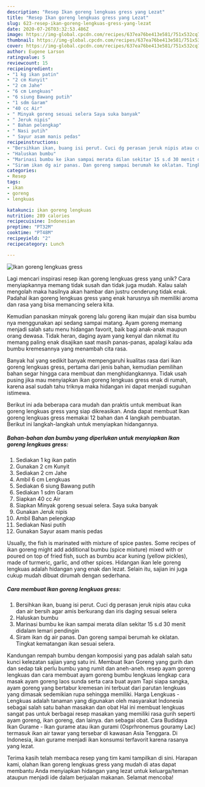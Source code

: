 ```yaml
---
description: "Resep Ikan goreng lengkuas gress yang Lezat"
title: "Resep Ikan goreng lengkuas gress yang Lezat"
slug: 623-resep-ikan-goreng-lengkuas-gress-yang-lezat
date: 2020-07-26T03:32:53.486Z
image: https://img-global.cpcdn.com/recipes/637ea76be413e581/751x532cq70/ikan-goreng-lengkuas-gress-foto-resep-utama.jpg
thumbnail: https://img-global.cpcdn.com/recipes/637ea76be413e581/751x532cq70/ikan-goreng-lengkuas-gress-foto-resep-utama.jpg
cover: https://img-global.cpcdn.com/recipes/637ea76be413e581/751x532cq70/ikan-goreng-lengkuas-gress-foto-resep-utama.jpg
author: Eugene Larson
ratingvalue: 5
reviewcount: 15
recipeingredient:
- "1 kg ikan patin"
- "2 cm Kunyit"
- "2 cm Jahe"
- "6 cm Lengkuas"
- "6 siung Bawang putih"
- "1 sdm Garam"
- "40 cc Air"
- " Minyak goreng sesuai selera Saya suka banyak"
- " Jeruk nipis"
- " Bahan pelengkap"
- " Nasi putih"
- " Sayur asam manis pedas"
recipeinstructions:
- "Bersihkan ikan, buang isi perut. Cuci dg perasan jeruk nipis atau cuka dan air bersih agar amis berkurang dan iris daging sesuai selera"
- "Haluskan bumbu"
- "Marinasi bumbu ke ikan sampai merata dilan sekitar 15 s.d 30 menit didalam lemari pendingin"
- "Siram ikan dg air panas. Dan goreng sampai berumah ke oklatan. Tingkat kematangan ikan sesuai selera."
categories:
- Resep
tags:
- ikan
- goreng
- lengkuas

katakunci: ikan goreng lengkuas 
nutrition: 289 calories
recipecuisine: Indonesian
preptime: "PT32M"
cooktime: "PT48M"
recipeyield: "2"
recipecategory: Lunch

---
```



![Ikan goreng lengkuas gress](https://img-global.cpcdn.com/recipes/637ea76be413e581/751x532cq70/ikan-goreng-lengkuas-gress-foto-resep-utama.jpg)

Lagi mencari inspirasi resep ikan goreng lengkuas gress yang unik? Cara menyiapkannya memang tidak susah dan tidak juga mudah. Kalau salah mengolah maka hasilnya akan hambar dan justru cenderung tidak enak. Padahal ikan goreng lengkuas gress yang enak harusnya sih memiliki aroma dan rasa yang bisa memancing selera kita.

Kemudian panaskan minyak goreng lalu goreng ikan mujair dan sisa bumbu nya menggunakan api sedang sampai matang. Ayam goreng memang menjadi salah satu menu hidangan favorit, baik bagi anak-anak maupun orang dewasa. Tidak heran, daging ayam yang kenyal dan nikmat itu memang paling enak disajikan saat masih panas-panas, apalagi kalau ada bumbu kremesannya yang menambah cita rasa.

Banyak hal yang sedikit banyak mempengaruhi kualitas rasa dari ikan goreng lengkuas gress, pertama dari jenis bahan, kemudian pemilihan bahan segar hingga cara membuat dan menghidangkannya. Tidak usah pusing jika mau menyiapkan ikan goreng lengkuas gress enak di rumah, karena asal sudah tahu triknya maka hidangan ini dapat menjadi suguhan istimewa.


Berikut ini ada beberapa cara mudah dan praktis untuk membuat ikan goreng lengkuas gress yang siap dikreasikan. Anda dapat membuat Ikan goreng lengkuas gress memakai 12 bahan dan 4 langkah pembuatan. Berikut ini langkah-langkah untuk menyiapkan hidangannya.

<!--inarticleads1-->

##### Bahan-bahan dan bumbu yang diperlukan untuk menyiapkan Ikan goreng lengkuas gress:

1. Sediakan 1 kg ikan patin
1. Gunakan 2 cm Kunyit
1. Sediakan 2 cm Jahe
1. Ambil 6 cm Lengkuas
1. Sediakan 6 siung Bawang putih
1. Sediakan 1 sdm Garam
1. Siapkan 40 cc Air
1. Siapkan  Minyak goreng sesuai selera. Saya suka banyak
1. Gunakan  Jeruk nipis
1. Ambil  Bahan pelengkap
1. Sediakan  Nasi putih
1. Gunakan  Sayur asam manis pedas


Usually, the fish is marinated with mixture of spice pastes. Some recipes of ikan goreng might add additional bumbu (spice mixture) mixed with or poured on top of fried fish, such as bumbu acar kuning (yellow pickles), made of turmeric, garlic, and other spices. Hidangan ikan lele goreng lengkuas adalah hidangan yang enak dan lezat. Selain itu, sajian ini juga cukup mudah dibuat dirumah dengan sederhana. 

<!--inarticleads2-->

##### Cara membuat Ikan goreng lengkuas gress:

1. Bersihkan ikan, buang isi perut. Cuci dg perasan jeruk nipis atau cuka dan air bersih agar amis berkurang dan iris daging sesuai selera
1. Haluskan bumbu
1. Marinasi bumbu ke ikan sampai merata dilan sekitar 15 s.d 30 menit didalam lemari pendingin
1. Siram ikan dg air panas. Dan goreng sampai berumah ke oklatan. Tingkat kematangan ikan sesuai selera.


Kandungan rempah bumbu dengan komposisi yang pas adalah salah satu kunci kelezatan sajian yang satu ini. Membuat Ikan Goreng yang gurih dan dan sedap tak perlu bumbu yang rumit dan aneh-aneh. resep ayam goreng lengkuas dan cara membuat ayam goreng bumbu lengkuas lengkap cara masak ayam goreng laos sunda serta cara buat ayam Tapi siapa sangka, ayam goreng yang bertabur kremesan ini terbuat dari parutan lengkuas yang dimasak sedemikian rupa sehingga memiliki. Harga Lengkuas - Lengkuas adalah tanaman yang digunakan oleh masyarakat Indonesia sebagai salah satu bahan masakan dan obat Hal ini membuat lengkuas sangat pas untuk berbagai resep masakan yang memiliki rasa gurih seperti ayam goreng, ikan goreng, dan lainya. dan sebagai obat. Cara Budidaya Ikan Gurame - Ikan gurame atau ikan gurami (Osprhronemus gouramy Lac) termasuk ikan air tawar yang tersebar di kawasan Asia Tenggara. Di Indonesia, ikan gurame menjadi ikan konsumsi terfavorit karena rasanya yang lezat. 

Terima kasih telah membaca resep yang tim kami tampilkan di sini. Harapan kami, olahan Ikan goreng lengkuas gress yang mudah di atas dapat membantu Anda menyiapkan hidangan yang lezat untuk keluarga/teman ataupun menjadi ide dalam berjualan makanan. Selamat mencoba!
